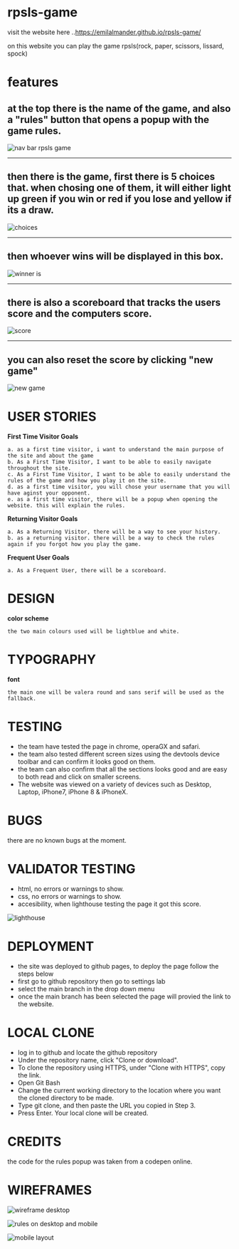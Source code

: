 # rpsls-game

visit the website here ..https://emilalmander.github.io/rpsls-game/

on this website you can play the game rpsls(rock, paper, scissors, lissard, spock)

# features 

## at the top there is the name of the game, and also a "rules" button that opens a popup with the game rules.
![nav bar rpsls game](https://user-images.githubusercontent.com/47448917/230877763-b22468b8-f347-4e2e-8040-bf62c4d16276.PNG)

***

## then there is the game, first there is 5 choices that. when chosing one of them, it will either light up green if you win or red if you lose and yellow if its a draw. 
![choices](https://user-images.githubusercontent.com/47448917/230878289-9c2aa281-a683-4cfc-9c10-f267e3d7c189.PNG)

***
## then whoever wins will be displayed in this box. 
![winner is](https://user-images.githubusercontent.com/47448917/230878822-afc48421-fdaa-4fb6-801b-3a477db6888b.PNG)


***

## there is also a scoreboard that tracks the users score and the computers score. 
![score](https://user-images.githubusercontent.com/47448917/230878585-4836cdca-27a1-4787-b132-2f3f378ced46.PNG)

***
## you can also reset the score by clicking "new game"
![new game](https://user-images.githubusercontent.com/47448917/230878685-7412ce24-8f4f-4d3d-b1ad-a2d5e2c304f9.PNG)








# USER STORIES

**First Time Visitor Goals**

    a. as a first time visitor, i want to understand the main purpose of the site and about the game
    b. As a First Time Visitor, I want to be able to easily navigate throughout the site.
    c. As a First Time Visitor, I want to be able to easily understand the rules of the game and how you play it on the site.
    d. as a first time visitor, you will chose your username that you will have aginst your opponent.
    e. as a first time visitor, there will be a popup when opening the website. this will explain the rules. 

**Returning Visitor Goals**

    a. As a Returning Visitor, there will be a way to see your history. 
    b. as a returning visitor. there will be a way to check the rules again if you forgot how you play the game.

**Frequent User Goals**

    a. As a Frequent User, there will be a scoreboard.


# DESIGN
**color scheme**

    the two main colours used will be lightblue and white.

# TYPOGRAPHY
**font**

    the main one will be valera round and sans serif will be used as the fallback. 
    
# TESTING
* the team have tested the page in chrome, operaGX and safari.
* the team also tested different screen sizes using the devtools device toolbar and can confirm it looks good on them.
* the team can also confirm that all the sections looks good and are easy to both read and click on smaller screens.
* The website was viewed on a variety of devices such as Desktop, Laptop, iPhone7, iPhone 8 & iPhoneX.

# BUGS
there are no known bugs at the moment.

# VALIDATOR TESTING
* html, no errors or warnings to show.
* css, no errors or warnings to show.
* accesibility, when lighthouse testing the page it got this score.

![lighthouse](https://user-images.githubusercontent.com/47448917/230879505-8c5bd3cb-f43d-484e-bf8f-a7b97c0459ce.PNG)

# DEPLOYMENT
* the site was deployed to github pages, to deploy the page follow the steps below
* first go to github repository then go to settings lab
* select the main branch in the drop down menu
* once the main branch has been selected the page will provied the link to the website.

# LOCAL CLONE
* log in to github and locate the github repository
* Under the repository name, click "Clone or download".
* To clone the repository using HTTPS, under "Clone with HTTPS", copy the link.
* Open Git Bash
* Change the current working directory to the location where you want the cloned directory to be made.
* Type git clone, and then paste the URL you copied in Step 3.
* Press Enter. Your local clone will be created.

# CREDITS 

the code for the rules popup was taken from a codepen online. 









# WIREFRAMES 
![wireframe desktop](https://user-images.githubusercontent.com/47448917/230880819-0b89c4d9-6bf6-4c28-861d-26a1aea6220b.PNG)

![rules on desktop and mobile](https://user-images.githubusercontent.com/47448917/230880931-37b9f2c0-3e18-4984-ab87-613405e37e3c.PNG)

![mobile layout](https://user-images.githubusercontent.com/47448917/230881038-daf3df0d-62dd-46e8-a0e9-35758f3f35fd.PNG)


